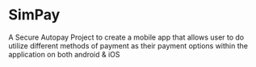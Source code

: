 # SimPay
A Secure Autopay Project to create a mobile app that allows user to do utilize different methods of payment as their payment options within the application on both android &amp; iOS
